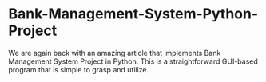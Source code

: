 # Bank-Management-System-Python-Project
We are again back with an amazing article that implements Bank Management System Project in Python. This is a straightforward GUI-based program that is simple to grasp and utilize.
